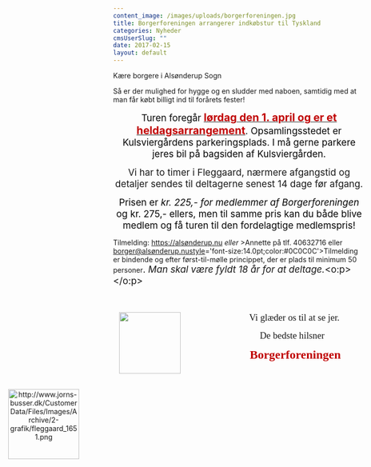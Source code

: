 ```yaml
---
content_image: /images/uploads/borgerforeningen.jpg
title: Borgerforeningen arrangerer indkøbstur til Tyskland
categories: Nyheder
cmsUserSlug: ""
date: 2017-02-15 
layout: default
---
```


Kære borgere i Alsønderup Sogn

Så er der mulighed for hygge og en sludder med naboen, samtidig
med at man får købt billigt ind til forårets fester!

<p align=center style='text-align:center'><span style='font-size:14.0pt;
color:#070707'>Turen foregår </span><b style='mso-bidi-font-weight:normal'><u><span
style='font-size:16.0pt;color:#C00000'>lørdag den 1. april og er et heldagsarrangement</span></u></b><span
style='font-size:14.0pt;color:#070707'>. Opsamlingsstedet er Kulsviergårdens
parkeringsplads. I må gerne parkere jeres bil på bagsiden af Kulsviergården.<o:p></o:p></span></p>

<p align=center style='text-align:center'><span style='font-size:14.0pt'>Vi har
to timer i <span style='mso-bidi-font-weight:bold'>Fleggaard, nærmere
afgangstid og detaljer sendes til deltagerne senest 14 dage før afgang.

<p align=center style='text-align:center'><span style='font-size:14.0pt;
color:#070707'>

<p align=center style='text-align:center'><span style='font-size:14.0pt;
color:#070707'>Prisen er <i style='mso-bidi-font-style:normal'>kr. 225,- for
medlemmer af Borgerforeningen</i> og kr. 275,- ellers, men til samme pris kan
du både blive medlem og få turen til den fordelagtige medlemspris! 

Tilmelding:     https://alsønderup.nu _eller_    >Annette på tlf. 40632716 eller borger@alsønderup.nustyle='font-size:14.0pt;color:#0C0C0C'>Tilmelding er bindende og efter
først-til-mølle princippet, der er plads til minimum 50 personer</span><span
style='font-size:14.0pt'>.<i style='mso-bidi-font-style:normal'> Man skal være
fyldt 18 år for at deltage.</i><o:p></o:p></span></p>

<p><span style='font-size:14.0pt;color:#0C0C0C'><o:p>&nbsp;</o:p></span></p>

<p class=MsoNormal align=center style='mso-margin-top-alt:auto;mso-margin-bottom-alt:
auto;text-align:center;line-height:normal'><!--[if gte vml 1]><v:shapetype
 id="_x0000_t75" coordsize="21600,21600" o:spt="75" o:preferrelative="t"
 path="m@4@5l@4@11@9@11@9@5xe" filled="f" stroked="f">
 <v:stroke joinstyle="miter"/>
 <v:formulas>
  <v:f eqn="if lineDrawn pixelLineWidth 0"/>
  <v:f eqn="sum @0 1 0"/>
  <v:f eqn="sum 0 0 @1"/>
  <v:f eqn="prod @2 1 2"/>
  <v:f eqn="prod @3 21600 pixelWidth"/>
  <v:f eqn="prod @3 21600 pixelHeight"/>
  <v:f eqn="sum @0 0 1"/>
  <v:f eqn="prod @6 1 2"/>
  <v:f eqn="prod @7 21600 pixelWidth"/>
  <v:f eqn="sum @8 21600 0"/>
  <v:f eqn="prod @7 21600 pixelHeight"/>
  <v:f eqn="sum @10 21600 0"/>
 </v:formulas>
 <v:path o:extrusionok="f" gradientshapeok="t" o:connecttype="rect"/>
 <o:lock v:ext="edit" aspectratio="t"/>
</v:shapetype><v:shape id="Picture_x0020_2" o:spid="_x0000_s1027" type="#_x0000_t75"
 style='position:absolute;left:0;text-align:left;margin-left:376.6pt;
 margin-top:.5pt;width:92.65pt;height:92.65pt;z-index:-251656192;visibility:visible;
 mso-wrap-style:square;mso-width-percent:0;mso-height-percent:0;
 mso-wrap-distance-left:9pt;mso-wrap-distance-top:0;mso-wrap-distance-right:9pt;
 mso-wrap-distance-bottom:0;mso-position-horizontal:absolute;
 mso-position-horizontal-relative:text;mso-position-vertical:absolute;
 mso-position-vertical-relative:text;mso-width-percent:0;mso-height-percent:0;
 mso-width-relative:margin;mso-height-relative:margin'>
 <v:imagedata src="file:///C:\Users\HP\AppData\Local\Temp\msohtmlclip1\01\clip_image001.png"
  o:title=""/>
 <w:wrap type="tight"/>
</v:shape><![endif]--><![if !vml]><img width=123 height=123
src="file:///C:\Users\HP\AppData\Local\Temp\msohtmlclip1\01\clip_image002.png"
align=left hspace=12 v:shapes="Picture_x0020_2"><![endif]><!--[if gte vml 1]><v:shape
 id="Billede_x0020_5" o:spid="_x0000_s1026" type="#_x0000_t75" alt="http://www.jorns-busser.dk/CustomerData/Files/Images/Archive/2-grafik/fleggaard_1651.png"
 style='position:absolute;left:0;text-align:left;margin-left:0;margin-top:.7pt;
 width:106.5pt;height:105pt;z-index:-251658240;visibility:visible;
 mso-wrap-style:square;mso-wrap-distance-left:9pt;mso-wrap-distance-top:0;
 mso-wrap-distance-right:9pt;mso-wrap-distance-bottom:0;
 mso-position-horizontal:left;mso-position-horizontal-relative:margin;
 mso-position-vertical:absolute;mso-position-vertical-relative:text'>
 <v:imagedata src="file:///C:\Users\HP\AppData\Local\Temp\msohtmlclip1\01\clip_image003.png"
  o:title="fleggaard_1651"/>
 <w:wrap anchorx="margin"/>
</v:shape><![endif]--><![if !vml]><span style='mso-ignore:vglayout;position:
absolute;z-index:-1895825408;left:0px;margin-left:0px;margin-top:154px;
width:178px;height:175px'><img width=142 height=140
src="file:///C:\Users\HP\AppData\Local\Temp\msohtmlclip1\01\clip_image003.png"
alt="http://www.jorns-busser.dk/CustomerData/Files/Images/Archive/2-grafik/fleggaard_1651.png"
v:shapes="Billede_x0020_5"></span><![endif]><span style='font-size:14.0pt;
font-family:"Times New Roman",serif;mso-fareast-font-family:"Times New Roman";
mso-fareast-language:DA'><span style='mso-spacerun:yes'>                </span>Vi
glæder os til at se jer.<o:p></o:p></span></p>

<p class=MsoNormal align=center style='mso-margin-top-alt:auto;mso-margin-bottom-alt:
auto;text-align:center;line-height:normal'><span style='font-size:14.0pt;
font-family:"Times New Roman",serif;mso-fareast-font-family:"Times New Roman";
mso-fareast-language:DA'><span style='mso-spacerun:yes'>              </span>De
bedste hilsner<o:p></o:p></span></p>

<p class=MsoNormal align=center style='mso-margin-top-alt:auto;mso-margin-bottom-alt:
auto;text-align:center;line-height:normal'><b style='mso-bidi-font-weight:normal'><span
style='font-size:18.0pt;font-family:"Times New Roman",serif;mso-fareast-font-family:
"Times New Roman";color:#C00000;mso-fareast-language:DA'><span
style='mso-spacerun:yes'>             </span>Borgerforeningen<o:p></o:p></span></b></p>

<!--EndFragment-->
</body>

</html>
